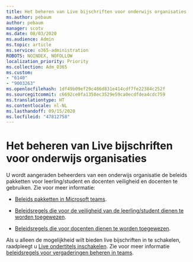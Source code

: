 ```yaml
---
title: Het beheren van Live bijschriften voor onderwijs organisaties
ms.author: pebaum
author: pebaum
manager: scotv
ms.date: 08/03/2020
ms.audience: Admin
ms.topic: article
ms.service: o365-administration
ROBOTS: NOINDEX, NOFOLLOW
localization_priority: Priority
ms.collection: Adm_O365
ms.custom:
- "6140"
- "9003263"
ms.openlocfilehash: 1df49b09ef29c486d831e414cdf7fe22384c252f
ms.sourcegitcommit: c6692ce0fa1358ec3529e59ca0ecdfdea4cdc759
ms.translationtype: HT
ms.contentlocale: nl-NL
ms.lasthandoff: 09/15/2020
ms.locfileid: "47812758"
---
```

# <a name="managing-live-captions-for-education-organizations"></a>Het beheren van Live bijschriften voor onderwijs organisaties

U wordt aangeraden beheerders van een onderwijs organisatie de beleids pakketten voor leerling/student en docenten veiligheid en docenten te gebruiken. Zie voor meer informatie:  

- [Beleids pakketten in Microsoft teams](https://docs.microsoft.com/microsoftteams/policy-packages-edu#policy-packages-in-microsoft-teams).  
    
- [Beleidsregels die voor de veiligheid van de leerling/student dienen te worden toegewezen](https://docs.microsoft.com/microsoftteams/policy-packages-edu#policies-that-should-be-assigned-for-student-safety).

- [Beleidsregels die voor docenten dienen te worden toegewezen](https://docs.microsoft.com/microsoftteams/policy-packages-edu#policies-that-should-be-assigned-for-educators).

Als u alleen de mogelijkheid wilt bieden live bijschriften in te schakelen, raadpleegt u [Live ondertitels inschakelen](https://docs.microsoft.com/microsoftteams/meeting-policies-in-teams#enable-live-captions). Zie voor meer informatie [beleidsregels voor vergaderingen beheren in teams](https://docs.microsoft.com/microsoftteams/meeting-policies-in-teams).